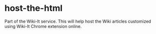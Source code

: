 host-the-html
=============

Part of the Wiki-It service. This will help host the Wiki articles customized using Wiki-It Chrome extension online.
